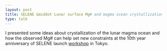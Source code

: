 ```yaml
---
layout: post
title: SELENE &middot Lunar surface Mg# and magma ocean crystallization
type: talk
---
```


I presented some ideas about crystallization of the lunar magma ocean and how 
the observed Mg# can help set new constraints at the 10th year anniversary of 
SELENE launch 
[workshop](http://planetb.sci.isas.ac.jp/selenesymp2017/selenesymp2017.html) in 
Tokyo.


